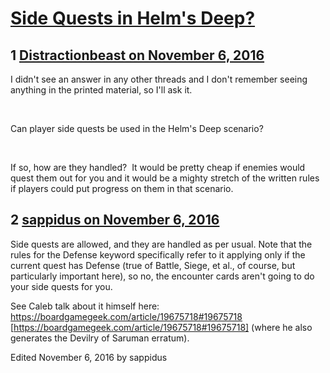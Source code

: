 # [Side Quests in Helm&#039;s Deep?](https://community.fantasyflightgames.com/topic/234111-side-quests-in-helms-deep/)

## 1 [Distractionbeast on November 6, 2016](https://community.fantasyflightgames.com/topic/234111-side-quests-in-helms-deep/?do=findComment&comment=2490342)

I didn't see an answer in any other threads and I don't remember seeing anything in the printed material, so I'll ask it.

 

Can player side quests be used in the Helm's Deep scenario?

 

If so, how are they handled?  It would be pretty cheap if enemies would quest them out for you and it would be a mighty stretch of the written rules if players could put progress on them in that scenario.

## 2 [sappidus on November 6, 2016](https://community.fantasyflightgames.com/topic/234111-side-quests-in-helms-deep/?do=findComment&comment=2490356)

Side quests are allowed, and they are handled as per usual. Note that the rules for the Defense keyword specifically refer to it applying only if the current quest has Defense (true of Battle, Siege, et al., of course, but particularly important here), so no, the encounter cards aren't going to do your side quests for you.

See Caleb talk about it himself here: https://boardgamegeek.com/article/19675718#19675718 [https://boardgamegeek.com/article/19675718#19675718] (where he also generates the Devilry of Saruman erratum).

Edited November 6, 2016 by sappidus

